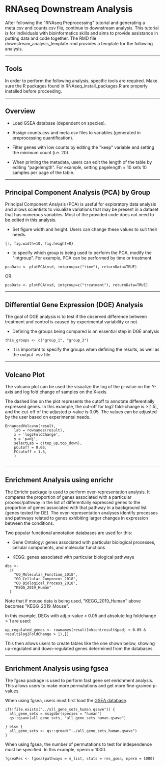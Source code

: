 # RNAseq Downstream Analysis

After following the "RNAseq Preprocessing" tutorial and generating a meta.csv and counts.csv file, continue to downstream analysis. This tutorial is for individuals with bioinformatics skills and aims to provide assistance in putting data and code together. The RMD file downstream_analysis_template.rmd provides a template for the following analysis.
___
## Tools

In order to perform the following analysis, specific tools are required. Make sure the R packages found in RNAseq_install_packages.R are properly installed before proceeding.

___
## Overview

- Load GSEA database (dependent on species).

- Assign counts.csv and meta.csv files to variables (generated in preprocessing quantification).

- Filter genes with low counts by editing the "keep" variable and setting the minimum count (i.e. 20).

- When printing the metadata, users can edit the length of the table by editing "pagelength". For example, setting pagelength = 10 sets 10 samples per page of the table.

___
## Principal Component Analysis (PCA) by Group

Principal Component Analysis (PCA) is useful for exploratory data analysis and allows scientists to visualize variations that may be present in a dataset that has numerous variables. Most of the provided code does not need to be edited in this analysis.

- Set figure width and height. Users can change these values to suit their needs.
```
{r, fig.width=10, fig.height=8}
```
- to specify which group is being used to perform the PCA, modify the "intgroup". For example, PCA can be performed by time or treatment.

```
pcaData <- plotPCA(vsd, intgroup=c("time"), returnData=TRUE)
```
OR

```
pcaData <- plotPCA(vsd, intgroup=c("treatment"), returnData=TRUE)
```

___
## Differential Gene Expression (DGE) Analysis
The goal of DGE analysis is to test if the observed difference between treatment and control is caused by experimental variability or not.

- Defining the groups being compared is an essential step in DGE analysis
```
this_groups <- c("group_1", "group_2")
```
- It is important to specify the groups when defining the results, as well as the output .csv file.


___
## Volcano Plot

The volcano plot can be used the visualize the log of the p-value on the Y-axis and log fold change of samples on the X-axis. 

The dashed line on the plot represents the cutoff to annotate differentially expressed genes. In this example, the cut-off for log2 fold-change is >|1.5|, and the cut-off of the adjusted p-value is 0.05. The values can be adjusted by the user based on experimental needs.

```
EnhancedVolcano(result,
    lab = rownames(result),
    x = 'log2FoldChange',
    y = 'padj',
    selectLab = c(top_up,top_down),
    pCutoff = 0.05,
    FCcutoff = 1.5,
    )
    
```
___
## Enrichment Analysis using enrichr
The Enrichr package is used to perform over-representation analysis. It compares the proportion of genes associated with a particular process/pathway in the list of differentially expressed genes to the proportion of genes associated with that pathway in a background list (genes tested for DE). The over-representation analyses identify processes and pathways related to 
genes exhibiting larger changes in expression between the conditions.

Two popular functional annotation databases are used for this:

- Gene Ontology: genes associated with particular biological processes, cellular components, and molecular functions 

- KEGG: genes associated with particular biological pathways

```
dbs <-
  c(
    "GO_Molecular_Function_2018",
    "GO_Cellular_Component_2018",
    "GO_Biological_Process_2018",
    "KEGG_2019_Human"
  )
  ```

Note that if mouse data is being used, "KEGG_2019_Human" above becomes "KEGG_2019_Mouse". 

In this example, DEGs with adj.p-value < 0.05 and absolute log foldchange > 1 are used:

```
up_regulated_genes <- rownames(result[which(result$padj < 0.05 & result$log2FoldChange > 1),])
```
This then allows users to create tables like the one shown below, showing up-regulated and down-regulated genes determined from the databases.

___
## Enrichment Analysis using fgsea

The fgsea package is used to perform fast gene set enrichment analysis. This allows users to make more permutations and get more fine-grained p-values.

When using fgsea, users must first load the [GSEA database](https://www.gsea-msigdb.org/gsea/msigdb/human/collections.jsp). 

```
if(!file.exists("../all_gene_sets_human.qsave")) {
  all_gene_sets = msigdbr(species = "human")
  qs::qsave(all_gene_sets, "all_gene_sets_human.qsave")

} else {
  all_gene_sets <- qs::qread("../all_gene_sets_human.qsave")
}
```

When using fgsea, the number of permutations to test for independence must be specified. In this example, nperm = 1000.

```
fgseaRes <- fgsea(pathways = m_list, stats = res_gsea, nperm = 1000)
```

